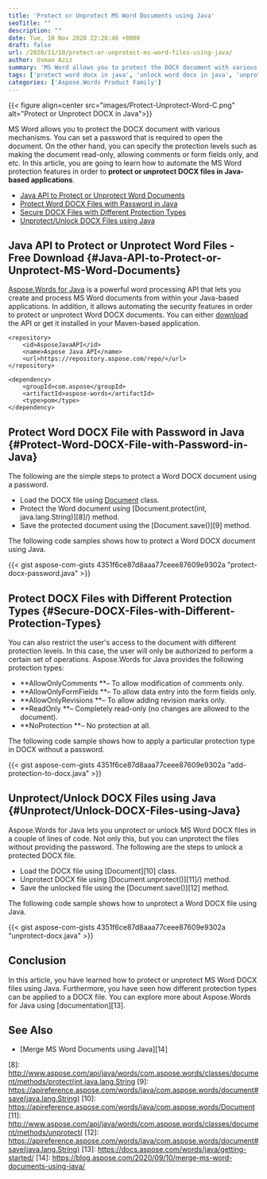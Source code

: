 ```yaml
---
title: 'Protect or Unprotect MS Word Documents using Java'
seoTitle: ""
description: ""
date: Tue, 10 Nov 2020 22:28:46 +0000
draft: false
url: /2020/11/10/protect-or-unprotect-ms-word-files-using-java/
author: Usman Aziz
summary: 'MS Word allows you to protect the DOCX document with various mechanisms. You can set a password that is required to open the document. On the other hand, you can specify the protection levels such as making the document read-only, allowing comments or form fields only, and etc. In this article, you are going to learn how to automate the MS Word protection features in order to **protect or unprotect DOCX files in Java-based applications**.'
tags: ['protect word docx in java', 'unlock word docx in java', 'unprotect word docx in java']
categories: ['Aspose.Words Product Family']
---
```




{{< figure align=center src="images/Protect-Unprotect-Word-C.png" alt="Protect or Unprotect DOCX in Java">}}


MS Word allows you to protect the DOCX document with various mechanisms. You can set a password that is required to open the document. On the other hand, you can specify the protection levels such as making the document read-only, allowing comments or form fields only, and etc. In this article, you are going to learn how to automate the MS Word protection features in order to **protect or unprotect DOCX files in Java-based applications**.

*   [Java API to Protect or Unprotect Word Documents][1]
*   [Protect Word DOCX Files with Password in Java][2]
*   [Secure DOCX Files with Different Protection Types][3]
*   [Unprotect/Unlock DOCX Files using Java][4]

## Java API to Protect or Unprotect Word Files - Free Download {#Java-API-to-Protect-or-Unprotect-MS-Word-Documents}

[Aspose.Words for Java][5] is a powerful word processing API that lets you create and process MS Word documents from within your Java-based applications. In addition, it allows automating the security features in order to protect or unprotect Word DOCX documents. You can either [download][6] the API or get it installed in your Maven-based application.

```
<repository>
    <id>AsposeJavaAPI</id>
    <name>Aspose Java API</name>
    <url>https://repository.aspose.com/repo/</url>
</repository>
```
```
<dependency>
    <groupId>com.aspose</groupId>
    <artifactId>aspose-words</artifactId>
    <type>pom</type>
</dependency>
```

## Protect Word DOCX File with Password in Java {#Protect-Word-DOCX-File-with-Password-in-Java}

The following are the simple steps to protect a Word DOCX document using a password.

*   Load the DOCX file using [Document][7] class.
*   Protect the Word document using [Document.protect(int, java.lang.String)][8]/) method.
*   Save the protected document using the [Document.save()][9] method.

The following code samples shows how to protect a Word DOCX document using Java.

{{< gist aspose-com-gists 4351f6ce87d8aaa77ceee87609e9302a "protect-docx-password.java" >}}

## Protect DOCX Files with Different Protection Types {#Secure-DOCX-Files-with-Different-Protection-Types}

You can also restrict the user's access to the document with different protection levels. In this case, the user will only be authorized to perform a certain set of operations. Aspose.Words for Java provides the following protection types:

*   **AllowOnlyComments **– To allow modification of comments only.
*   **AllowOnlyFormFields **– To allow data entry into the form fields only.
*   **AllowOnlyRevisions **– To allow adding revision marks only.
*   **ReadOnly **– Completely read-only (no changes are allowed to the document).
*   **NoProtection **– No protection at all.

The following code sample shows how to apply a particular protection type in DOCX without a password.

{{< gist aspose-com-gists 4351f6ce87d8aaa77ceee87609e9302a "add-protection-to-docx.java" >}}

## Unprotect/Unlock DOCX Files using Java {#Unprotect/Unlock-DOCX-Files-using-Java}

Aspose.Words for Java lets you unprotect or unlock MS Word DOCX files in a couple of lines of code. Not only this, but you can unprotect the files without providing the password. The following are the steps to unlock a protected DOCX file.

*   Load the DOCX file using [Document][10] class.
*   Unprotect DOCX file using [Document.unprotect()][11]/) method.
*   Save the unlocked file using the [Document.save()][12] method.

The following code sample shows how to unprotect a Word DOCX file using Java.

{{< gist aspose-com-gists 4351f6ce87d8aaa77ceee87609e9302a "unprotect-docx.java" >}}

## Conclusion

In this article, you have learned how to protect or unprotect MS Word DOCX files using Java. Furthermore, you have seen how different protection types can be applied to a DOCX file. You can explore more about Aspose.Words for Java using [documentation][13].

## See Also

*   [Merge MS Word Documents using Java][14]




[1]: #Java-API-to-Protect-or-Unprotect-MS-Word-Documents
[2]: #Protect-Word-DOCX-File-with-Password-in-Java
[3]: #Secure-DOCX-Files-with-Different-Protection-Types
[4]: #Unprotect/Unlock-DOCX-Files-using-Java
[5]: https://products.aspose.com/words/java
[6]: https://downloads.aspose.com/words/java
[7]: https://apireference.aspose.com/words/java/com.aspose.words/Document
[8]: http://www.aspose.com/api/java/words/com.aspose.words/classes/document/methods/protect(int,java.lang.String
[9]: https://apireference.aspose.com/words/java/com.aspose.words/document#save(java.lang.String)
[10]: https://apireference.aspose.com/words/java/com.aspose.words/Document
[11]: http://www.aspose.com/api/java/words/com.aspose.words/classes/document/methods/unprotect(
[12]: https://apireference.aspose.com/words/java/com.aspose.words/document#save(java.lang.String)
[13]: https://docs.aspose.com/words/java/getting-started/
[14]: https://blog.aspose.com/2020/09/10/merge-ms-word-documents-using-java/






